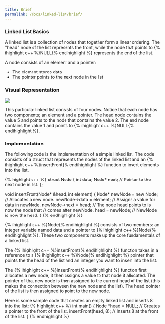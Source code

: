 ```yaml
---
title: Brief
permalink: /docs/linked-list/brief/
---
```


### Linked List Basics

A linked list is a collection of nodes that together form a linear ordering. The "head" node of the list represents the front, while the node that points to {% ihighlight c++ %}NULL{% endihighlight %} represents the end of the list.  

A node consists of an element and a pointer:
- The element stores data
- The pointer points to the next node in the list

### Visual Representation

<div class="image">
    <a href="{{ "/img/linked-list.png" | prepend: site.baseurl }}"><img src="{{ "/img/linked-list.png" | prepend: site.baseurl }}" class="center"></a>
</div>

This particular linked list consists of four nodes. Notice that each node has two components; an element and a pointer. The head node contains the value 5 and points to the node that contains the value 2. The end node contains the value 1 and points to {% ihighlight c++ %}NULL{% endihighlight %}.


### Implementation

The following code is the implementation of a simple linked list. The code consists of a struct that represents the nodes of the linked list and an {% ihighlight c++ %}insertFront{% endihighlight %} function to insert elements into the list.

{% highlight c++ %}
struct Node {
    int data;
    Node* next;  // Pointer to the next node in list.
};

void insertFront(Node* &head, int element) {
    Node* newNode = new Node;   // Allocates a new node.
    newNode->data = element;    // Assigns a value for data in newNode.
    newNode->next = head;       // The node head points to is now the node that 
                                // comes after newNode.
    head = newNode;             // NewNode is now the head.
}
{% endhighlight %}

{% ihighlight c++ %}Node{% endihighlight %} consists of two members: an integer variable named data and a pointer to {% ihighlight c++ %}Node{% endihighlight %}. These two components make up the core fundamentals of a linked list.  

The {% ihighlight c++ %}insertFront{% endihighlight %} function takes in a reference to a {% ihighlight c++ %}Node{% endihighlight %} pointer that points the the head of the list and an integer you want to insert into the list.  

The {% ihighlight c++ %}insertFront{% endihighlight %} function first allocates a new node, it then assigns a value to that node it allocated. The pointer of that new node is then assigned to the current head of the list (this makes the connection between the new node and the list). The head pointer of the list is then assigned to point to the new node.

Here is some sample code that creates an empty linked list and inserts 8 into the list:
{% highlight c++ %}
int main() {
    Node *head = NULL;          // Creates a pointer to the front of the list.
    insertFront(head, 8);       // Inserts 8 at the front of the list.
}
{% endhighlight %}
